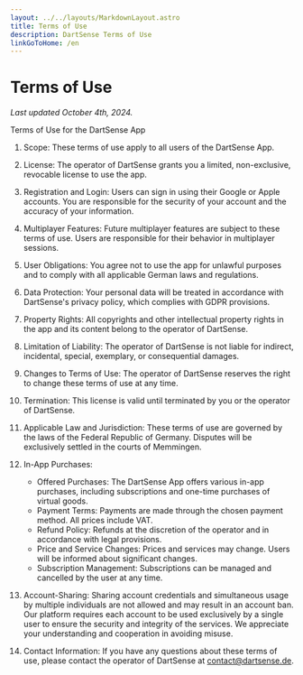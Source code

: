 ```yaml
---
layout: ../../layouts/MarkdownLayout.astro
title: Terms of Use
description: DartSense Terms of Use
linkGoToHome: /en
---
```


# Terms of Use

_Last updated October 4th, 2024._

Terms of Use for the DartSense App

1. Scope: These terms of use apply to all users of the DartSense App.

2. License: The operator of DartSense grants you a limited, non-exclusive, revocable license to use the app.

3. Registration and Login: Users can sign in using their Google or Apple accounts. You are responsible for the security of your account and the accuracy of your information.

4. Multiplayer Features: Future multiplayer features are subject to these terms of use. Users are responsible for their behavior in multiplayer sessions.

5. User Obligations: You agree not to use the app for unlawful purposes and to comply with all applicable German laws and regulations.

6. Data Protection: Your personal data will be treated in accordance with DartSense's privacy policy, which complies with GDPR provisions.

7. Property Rights: All copyrights and other intellectual property rights in the app and its content belong to the operator of DartSense.

8. Limitation of Liability: The operator of DartSense is not liable for indirect, incidental, special, exemplary, or consequential damages.

9. Changes to Terms of Use: The operator of DartSense reserves the right to change these terms of use at any time.

10. Termination: This license is valid until terminated by you or the operator of DartSense.

11. Applicable Law and Jurisdiction: These terms of use are governed by the laws of the Federal Republic of Germany. Disputes will be exclusively settled in the courts of Memmingen.

12. In-App Purchases:

    - Offered Purchases: The DartSense App offers various in-app purchases, including subscriptions and one-time purchases of virtual goods.
    - Payment Terms: Payments are made through the chosen payment method. All prices include VAT.
    - Refund Policy: Refunds at the discretion of the operator and in accordance with legal provisions.
    - Price and Service Changes: Prices and services may change. Users will be informed about significant changes.
    - Subscription Management: Subscriptions can be managed and cancelled by the user at any time.

13. Account-Sharing: Sharing account credentials and simultaneous usage by multiple individuals are not allowed and may result in an account ban. Our platform requires each account to be used exclusively by a single user to ensure the security and integrity of the services. We appreciate your understanding and cooperation in avoiding misuse.

14. Contact Information: If you have any questions about these terms of use, please contact the operator of DartSense at contact@dartsense.de.

